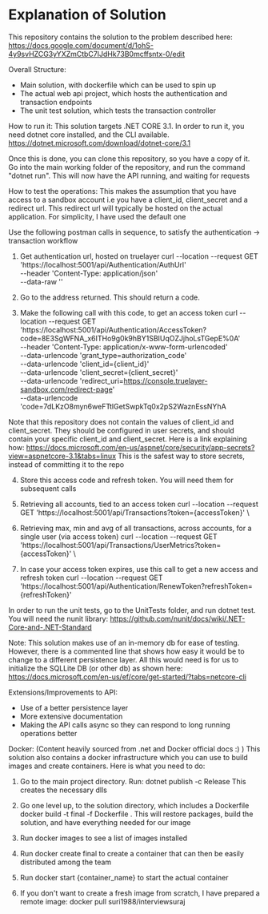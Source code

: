 # Explanation of Solution

This repository contains the solution to the problem described here:
https://docs.google.com/document/d/1ohS-4y9svHZCG3yYXZmCtbC7lJdHk73B0mcffsntx-0/edit

Overall Structure:
- Main solution, with dockerfile which can be used to spin up 
- The actual web api project, which hosts the authentication and transaction endpoints
- The unit test solution, which tests the transaction controller

How to run it:
This solution targets .NET CORE 3.1. In order to run it, you need dotnet core installed, and the CLI available. 
https://dotnet.microsoft.com/download/dotnet-core/3.1

Once this is done, you can clone this repository, so you have a copy of it. Go into the main working folder of the repository, and run
the command "dotnet run". This will now have the API running, and waiting for requests

How to test the operations:
This makes the assumption that you have access to a sandbox account i.e you have a client_id, client_secret and a redirect url. This
redirect url will typically be hosted on the actual application. For simplicity, I have used the default one

Use the following postman calls in sequence, to satisfy the authentication -> transaction workflow
1) Get authentication url, hosted on truelayer
curl --location --request GET 'https://localhost:5001/api/Authentication/AuthUrl' \
--header 'Content-Type: application/json' \
--data-raw ''

2) Go to the address returned. This should return a code. 

3) Make the following call with this code, to get an access token
curl --location --request GET 'https://localhost:5001/api/Authentication/AccessToken?code=8E3SgWFNA_x6ITHo9g0k9hBY1SBIUqOZJjhoLsTGepE%0A' \
--header 'Content-Type: application/x-www-form-urlencoded' \
--data-urlencode 'grant_type=authorization_code' \
--data-urlencode 'client_id={client_id}' \
--data-urlencode 'client_secret={client_secret}' \
--data-urlencode 'redirect_uri=https://console.truelayer-sandbox.com/redirect-page' \
--data-urlencode 'code=7dLKzO8myn6weFTtlGetSwpkTq0x2pS2WaznEssNYhA

Note that this repository does not contain the values of client_id and client_secret. They should be configured in user secrets, and
should contain your specific client_id and client_secret. Here is a link explaining how:
https://docs.microsoft.com/en-us/aspnet/core/security/app-secrets?view=aspnetcore-3.1&tabs=linux
This is the safest way to store secrets, instead of committing it to the repo

4) Store this access code and refresh token. You will need them for subsequent calls

5) Retrieving all accounts, tied to an access token
curl --location --request GET 'https://localhost:5001/api/Transactions?token={accessToken}' \

6) Retrieving max, min and avg of all transactions, across accounts, for a single user (via access token)
curl --location --request GET 'https://localhost:5001/api/Transactions/UserMetrics?token={accessToken}' \

7) In case your access token expires, use this call to get a new access and refresh token
curl --location --request GET 'https://localhost:5001/api/Authentication/RenewToken?refreshToken={refreshToken}'

In order to run the unit tests, go to the UnitTests folder, and run dotnet test. You will need the nunit library: 
https://github.com/nunit/docs/wiki/.NET-Core-and-.NET-Standard

Note: This solution makes use of an in-memory db for ease of testing. However, there is a commented line that shows how easy it would
be to change to a different persistence layer. All this would need is for us to initialize the SQLLite DB (or other db)
as shown here: https://docs.microsoft.com/en-us/ef/core/get-started/?tabs=netcore-cli

Extensions/Improvements to API:
- Use of a better persistence layer
- More extensive documentation
- Making the API calls async so they can respond to long running operations better

Docker:
(Content heavily sourced from .net and Docker official docs :) )
This solution also contains a docker infrastructure which you can use to build images and create containers. Here is what you need to do:
1) Go to the main project directory. 
Run: dotnet publish -c Release
This creates the necessary dlls

2) Go one level up, to the solution directory, which includes a Dockerfile
docker build -t final -f Dockerfile .
This will restore packages, build the solution, and have everything needed for our image

3) Run docker images to see a list of images installed

4) Run docker create final to create a container that can then be easily distributed among the team

5) Run docker start {container_name} to start the actual container

6) If you don't want to create a fresh image from scratch, I have prepared a remote image:
docker pull suri1988/interviewsuraj



